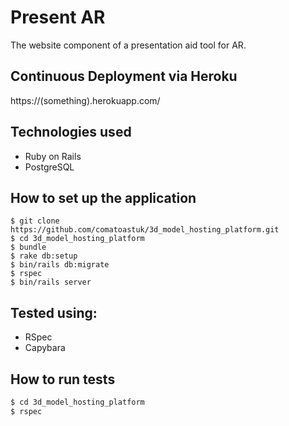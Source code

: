 Present AR
==========
The website component of a presentation aid tool for AR.

Continuous Deployment via Heroku
----
https://(something).herokuapp.com/

Technologies used
----
- Ruby on Rails
- PostgreSQL

How to set up the application
----
```
$ git clone https://github.com/comatoastuk/3d_model_hosting_platform.git
$ cd 3d_model_hosting_platform
$ bundle
$ rake db:setup
$ bin/rails db:migrate
$ rspec
$ bin/rails server
```
Tested using:
----
- RSpec
- Capybara

How to run tests
----
```sh
$ cd 3d_model_hosting_platform
$ rspec
```
